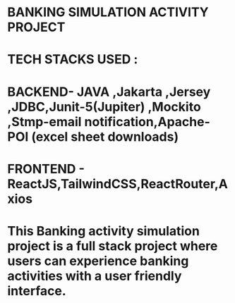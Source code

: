# BANKING SIMULATION ACTIVITY PROJECT
# TECH STACKS USED :
# BACKEND- JAVA ,Jakarta ,Jersey ,JDBC,Junit-5(Jupiter) ,Mockito ,Stmp-email notification,Apache-POI (excel sheet downloads)
# FRONTEND - ReactJS,TailwindCSS,ReactRouter,Axios
# This Banking activity simulation project is a full stack project where users can experience banking activities with a user friendly interface.